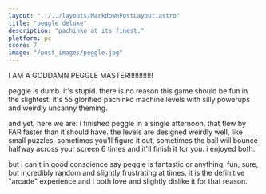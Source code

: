 ```yaml
---
layout: "../../layouts/MarkdownPostLayout.astro"
title: "peggle deluxe"
description: "pachinko at its finest."
platform: pc
score: 7
image: "/post_images/peggle.jpg"
---
```

I AM A GODDAMN PEGGLE MASTER!!!!!!!!!!!!

peggle is dumb. it's stupid. there is no reason this game should be fun in the slightest. it's 55 glorified pachinko machine levels with silly powerups and weirdly uncanny theming.

and yet, here we are: i finished peggle in a single afternoon, that flew by FAR faster than it should have. the levels are designed weirdly well, like small puzzles. sometimes you'll figure it out, sometimes the ball will bounce halfway across your screen 6 times and it'll finish it for you. i enjoyed both.

but i can't in good conscience say peggle is fantastic or anything. fun, sure, but incredibly random and slightly frustrating at times. it is the definitive "arcade" experience and i both love and slightly dislike it for that reason. 